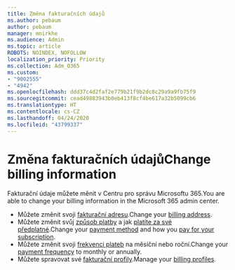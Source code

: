 ```yaml
---
title: Změna fakturačních údajů
ms.author: pebaum
author: pebaum
manager: mnirkhe
ms.audience: Admin
ms.topic: article
ROBOTS: NOINDEX, NOFOLLOW
localization_priority: Priority
ms.collection: Adm_O365
ms.custom:
- "9002555"
- "4942"
ms.openlocfilehash: ddd37c4d2faf2e779b21f9b2dc8c29a9a9fb75f9
ms.sourcegitcommit: cead49883943b0eb413f8cf4be617a32b5099cb6
ms.translationtype: HT
ms.contentlocale: cs-CZ
ms.lasthandoff: 04/24/2020
ms.locfileid: "43799337"
---
```

# <a name="change-billing-information"></a><span data-ttu-id="ab802-102">Změna fakturačních údajů</span><span class="sxs-lookup"><span data-stu-id="ab802-102">Change billing information</span></span>

<span data-ttu-id="ab802-103">Fakturační údaje můžete měnit v Centru pro správu Microsoftu 365.</span><span class="sxs-lookup"><span data-stu-id="ab802-103">You are able to change your billing information in the Microsoft 365 admin center.</span></span> 

- <span data-ttu-id="ab802-104">Můžete změnit svoji [fakturační adresu](https://docs.microsoft.com/microsoft-365/commerce/billing-and-payments/change-your-billing-addresses).</span><span class="sxs-lookup"><span data-stu-id="ab802-104">Change your [billing address](https://docs.microsoft.com/microsoft-365/commerce/billing-and-payments/change-your-billing-addresses).</span></span>
- <span data-ttu-id="ab802-105">Můžete změnit svůj [způsob platby](https://docs.microsoft.com/microsoft-365/commerce/billing-and-payments/add-update-or-remove-credit-card-or-bank-account) a jak [platíte za své předplatné](https://docs.microsoft.com/microsoft-365/commerce/billing-and-payments/pay-for-your-subscription).</span><span class="sxs-lookup"><span data-stu-id="ab802-105">Change your [payment method](https://docs.microsoft.com/microsoft-365/commerce/billing-and-payments/add-update-or-remove-credit-card-or-bank-account) and how you [pay for your subscription](https://docs.microsoft.com/microsoft-365/commerce/billing-and-payments/pay-for-your-subscription).</span></span>
- <span data-ttu-id="ab802-106">Můžete změnit svoji [frekvenci plateb](https://docs.microsoft.com/microsoft-365/commerce/billing-and-payments/change-payment-frequency) na měsíční nebo roční.</span><span class="sxs-lookup"><span data-stu-id="ab802-106">Change your [payment frequency](https://docs.microsoft.com/microsoft-365/commerce/billing-and-payments/change-payment-frequency) to monthly or annually.</span></span>
- <span data-ttu-id="ab802-107">Můžete spravovat své [fakturační profily](https://docs.microsoft.com/microsoft-365/commerce/billing-and-payments/manage-billing-profiles).</span><span class="sxs-lookup"><span data-stu-id="ab802-107">Manage your [billing profiles](https://docs.microsoft.com/microsoft-365/commerce/billing-and-payments/manage-billing-profiles).</span></span>

